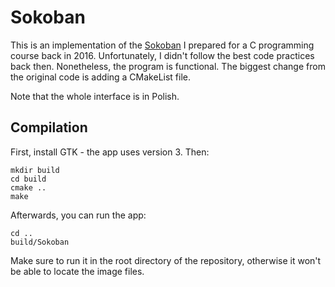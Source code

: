 # Sokoban
This is an implementation of the [Sokoban](https://en.wikipedia.org/wiki/Sokoban) I prepared for a C programming course back in 2016. Unfortunately, I didn't follow the best code practices back 
then. Nonetheless, the program is functional. The biggest change from the original code is adding a CMakeList file.

Note that the whole interface is in Polish.
## Compilation
First, install GTK - the app uses version 3. Then:
```commandline
mkdir build
cd build
cmake ..
make
```
Afterwards, you can run the app:
```commandline
cd ..
build/Sokoban
```
Make sure to run it in the root directory of the repository, otherwise it won't be able to locate the image files.
